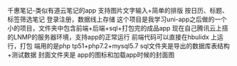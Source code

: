 千惠笔记-类似有道云笔记的app 支持图片文字输入+简单的排版 按日历、标题、标签筛选笔记 登录注册，数据线上存储
这个项目是我学习uni-app之后做的一个小的项目，文件夹中包含前端+后端+sql+打包完的成品app
现在自己腾讯云上搭的LNMP的服务器环境，支持app的正常运行
前端代码可以直接在hbulidx 上运行，打包
端用的是php tp51+php7.2+mysql5.7
sql文件夹是导出的数据库表结构+测试数据
封面文件夹是 app的图标和加载app时候的封面图

